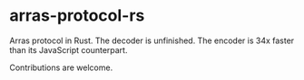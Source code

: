 # arras-protocol-rs
Arras protocol in Rust. The decoder is unfinished. The encoder is 34x faster than its JavaScript counterpart.

Contributions are welcome.
